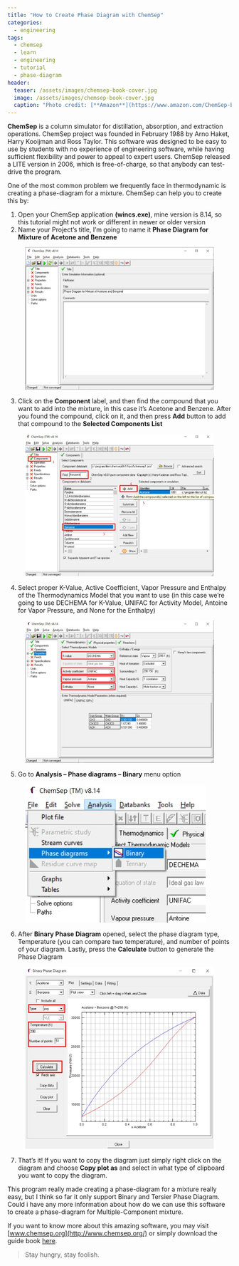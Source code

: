 ```yaml
---
title: "How to Create Phase Diagram with ChemSep"
categories:
  - engineering
tags:
  - chemsep
  - learn
  - engineering
  - tutorial
  - phase-diagram
header:
  teaser: /assets/images/chemsep-book-cover.jpg
  image: /assets/images/chemsep-book-cover.jpg
  caption: "Photo credit: [**Amazon**](https://www.amazon.com/ChemSep-book-Ross-Taylor/dp/3831110689)"
---
```

  
**ChemSep** is a column simulator for distillation, absorption, and extraction operations. ChemSep project was founded in February 1988 by Arno Haket, Harry Kooijman and Ross Taylor. This software was designed to be easy to use by students with no experience of engineering software, while having sufficient flexibility and power to appeal to expert users. ChemSep released a LITE version in 2006, which is free-of-charge, so that anybody can test-drive the program.  
  
One of the most common problem we frequently face in thermodynamic is creating a phase-diagram for a mixture. ChemSep can help you to create this by:  
  
1. Open your ChemSep application **(wincs.exe)**, mine version is 8.14, so this tutorial might not work or different in newer or older version  
2. Name your Project’s title, I’m going to name it **Phase Diagram for Mixture of Acetone and Benzene**  

<figure>
	<a href="\assets\images\phase-diagram-chemsep-1.jpg"><img src="\assets\images\phase-diagram-chemsep-1.jpg"></a>
	<!-- <figcaption><a href="http://www.flickr.com/photos/80901381@N04/7758832526/" title="Morning Fog Emerging From Trees by A Guy Taking Pictures, on Flickr">Morning Fog Emerging From Trees by A Guy Taking Pictures, on Flickr</a>.</figcaption> -->
</figure>

3. Click on the **Component** label, and then find the compound that you want to add into the mixture, in this case it’s Acetone and Benzene. After you found the compound, click on it, and then press **Add** button to add that compound to the **Selected Components List**  

<figure>
	<a href="\assets\images\phase-diagram-chemsep-2.jpg"><img src="\assets\images\phase-diagram-chemsep-2.jpg"></a>
</figure>

4. Select proper K-Value, Active Coefficient, Vapor Pressure and Enthalpy of the Thermodynamics Model that you want to use (in this case we’re going to use DECHEMA for K-Value, UNIFAC for Activity Model, Antoine for Vapor Pressure, and None for the Enthalpy)  

<figure>
	<a href="\assets\images\phase-diagram-chemsep-3.jpg"><img src="\assets\images\phase-diagram-chemsep-3.jpg"></a>
</figure>

5. Go to **Analysis – Phase diagrams – Binary** menu option  

<figure>
	<a href="\assets\images\phase-diagram-chemsep-4.jpg"><img src="\assets\images\phase-diagram-chemsep-4.jpg"></a>
</figure>

6. After **Binary Phase Diagram** opened, select the phase diagram type, Temperature (you can compare two temperature), and number of points of your diagram. Lastly, press the **Calculate** button to generate the Phase Diagram  

<figure>
	<a href="\assets\images\phase-diagram-chemsep-5.jpg"><img src="\assets\images\phase-diagram-chemsep-5.jpg"></a>
</figure>

7. That’s it! If you want to copy the diagram just simply right click on the diagram and choose **Copy plot as** and select in what type of clipboard you want to copy the diagram.  

This program really made creating a phase-diagram for a mixture really easy, but I think so far it only support Binary and Tersier Phase Diagram. Could i have any more information about how do we can use this software to create a phase-diagram for Multiple-Component mixture.  

If you want to know more about this amazing software, you may visit [www.chemsep.org](http://www.chemsep.org/) or simply download the guide book [here](http://www.chemsep.org/book/docs/book2.pdf).  
  
> Stay hungry, stay foolish.